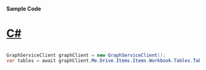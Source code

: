 #### Sample Code
# [C#](#tab/Csharp)

```C#

GraphServiceClient graphClient = new GraphServiceClient();
var tables = await graphClient.Me.Drive.Items.Items.Workbook.Tables.Tables.Request().GetAsync();

```